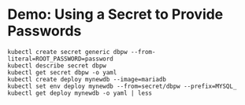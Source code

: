 # Demo: Using a Secret to Provide Passwords
```
kubectl create secret generic dbpw --from-literal=ROOT_PASSWORD=password
kubectl describe secret dbpw
kubectl get secret dbpw -o yaml
kubectl create deploy mynewdb --image=mariadb
kubectl set env deploy mynewdb --from=secret/dbpw --prefix=MYSQL_
kubectl get deploy mynewdb -o yaml | less
```
